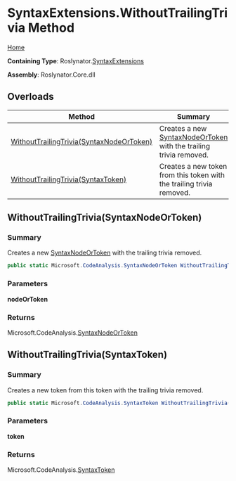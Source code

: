 # SyntaxExtensions\.WithoutTrailingTrivia Method

[Home](../../../README.md)

**Containing Type**: Roslynator\.[SyntaxExtensions](../README.md)

**Assembly**: Roslynator\.Core\.dll

## Overloads

| Method | Summary |
| ------ | ------- |
| [WithoutTrailingTrivia(SyntaxNodeOrToken)](#Roslynator_SyntaxExtensions_WithoutTrailingTrivia_Microsoft_CodeAnalysis_SyntaxNodeOrToken_) | Creates a new [SyntaxNodeOrToken](https://docs.microsoft.com/en-us/dotnet/api/microsoft.codeanalysis.syntaxnodeortoken) with the trailing trivia removed\. |
| [WithoutTrailingTrivia(SyntaxToken)](#Roslynator_SyntaxExtensions_WithoutTrailingTrivia_Microsoft_CodeAnalysis_SyntaxToken_) | Creates a new token from this token with the trailing trivia removed\. |

## WithoutTrailingTrivia\(SyntaxNodeOrToken\) <a name="Roslynator_SyntaxExtensions_WithoutTrailingTrivia_Microsoft_CodeAnalysis_SyntaxNodeOrToken_"></a>

### Summary

Creates a new [SyntaxNodeOrToken](https://docs.microsoft.com/en-us/dotnet/api/microsoft.codeanalysis.syntaxnodeortoken) with the trailing trivia removed\.

```csharp
public static Microsoft.CodeAnalysis.SyntaxNodeOrToken WithoutTrailingTrivia(this Microsoft.CodeAnalysis.SyntaxNodeOrToken nodeOrToken)
```

### Parameters

**nodeOrToken**

### Returns

Microsoft\.CodeAnalysis\.[SyntaxNodeOrToken](https://docs.microsoft.com/en-us/dotnet/api/microsoft.codeanalysis.syntaxnodeortoken)

## WithoutTrailingTrivia\(SyntaxToken\) <a name="Roslynator_SyntaxExtensions_WithoutTrailingTrivia_Microsoft_CodeAnalysis_SyntaxToken_"></a>

### Summary

Creates a new token from this token with the trailing trivia removed\.

```csharp
public static Microsoft.CodeAnalysis.SyntaxToken WithoutTrailingTrivia(this Microsoft.CodeAnalysis.SyntaxToken token)
```

### Parameters

**token**

### Returns

Microsoft\.CodeAnalysis\.[SyntaxToken](https://docs.microsoft.com/en-us/dotnet/api/microsoft.codeanalysis.syntaxtoken)

